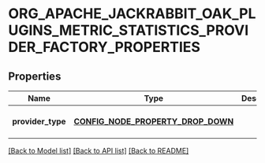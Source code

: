 # ORG_APACHE_JACKRABBIT_OAK_PLUGINS_METRIC_STATISTICS_PROVIDER_FACTORY_PROPERTIES

## Properties
Name | Type | Description | Notes
------------ | ------------- | ------------- | -------------
**provider_type** | [**CONFIG_NODE_PROPERTY_DROP_DOWN**](configNodePropertyDropDown.md) |  | [optional] [default to null]

[[Back to Model list]](../README.md#documentation-for-models) [[Back to API list]](../README.md#documentation-for-api-endpoints) [[Back to README]](../README.md)


